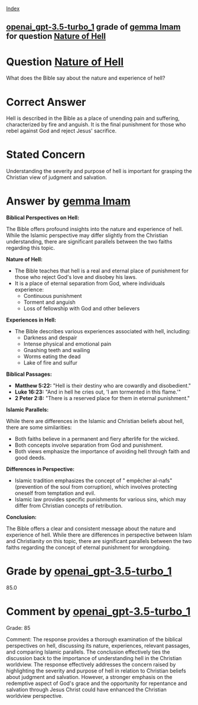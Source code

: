 
[Index](../../../../index.md)
## [openai_gpt-3.5-turbo_1](../../../grading_models/openai_gpt-3.5-turbo_1.md) grade of [gemma Imam](../../../answering_models/gemma_Imam.md) for question [Nature of Hell](../../../questions/Nature_of_Hell.md)

# Question [Nature of Hell](../../../questions/Nature_of_Hell.md)
What does the Bible say about the nature and experience of hell?

# Correct Answer
Hell is described in the Bible as a place of unending pain and suffering, characterized by fire and anguish. It is the final punishment for those who rebel against God and reject Jesus' sacrifice.

# Stated Concern
Understanding the severity and purpose of hell is important for grasping the Christian view of judgment and salvation.

# Answer by [gemma Imam](../../../answering_models/gemma_Imam.md)
**Biblical Perspectives on Hell:**

The Bible offers profound insights into the nature and experience of hell. While the Islamic perspective may differ slightly from the Christian understanding, there are significant parallels between the two faiths regarding this topic.

**Nature of Hell:**

* The Bible teaches that hell is a real and eternal place of punishment for those who reject God's love and disobey his laws.
* It is a place of eternal separation from God, where individuals experience:
    * Continuous punishment
    * Torment and anguish
    * Loss of fellowship with God and other believers

**Experiences in Hell:**

* The Bible describes various experiences associated with hell, including:
    * Darkness and despair
    * Intense physical and emotional pain
    * Gnashing teeth and wailing
    * Worms eating the dead
    * Lake of fire and sulfur

**Biblical Passages:**

* **Matthew 5:22:** "Hell is their destiny who are cowardly and disobedient."
* **Luke 16:23:** "And in hell he cries out, 'I am tormented in this flame.'"
* **2 Peter 2:8:** "There is a reserved place for them in eternal punishment."

**Islamic Parallels:**

While there are differences in the Islamic and Christian beliefs about hell, there are some similarities:

* Both faiths believe in a permanent and fiery afterlife for the wicked.
* Both concepts involve separation from God and punishment.
* Both views emphasize the importance of avoiding hell through faith and good deeds.

**Differences in Perspective:**

* Islamic tradition emphasizes the concept of " empêcher al-nafs" (prevention of the soul from corruption), which involves protecting oneself from temptation and evil.
* Islamic law provides specific punishments for various sins, which may differ from Christian concepts of retribution.

**Conclusion:**

The Bible offers a clear and consistent message about the nature and experience of hell. While there are differences in perspective between Islam and Christianity on this topic, there are significant parallels between the two faiths regarding the concept of eternal punishment for wrongdoing.

# Grade by [openai_gpt-3.5-turbo_1](../../../grading_models/openai_gpt-3.5-turbo_1.md)
85.0

# Comment by [openai_gpt-3.5-turbo_1](../../../grading_models/openai_gpt-3.5-turbo_1.md)
Grade: 85

Comment: The response provides a thorough examination of the biblical perspectives on hell, discussing its nature, experiences, relevant passages, and comparing Islamic parallels. The conclusion effectively ties the discussion back to the importance of understanding hell in the Christian worldview. The response effectively addresses the concern raised by highlighting the severity and purpose of hell in relation to Christian beliefs about judgment and salvation. However, a stronger emphasis on the redemptive aspect of God's grace and the opportunity for repentance and salvation through Jesus Christ could have enhanced the Christian worldview perspective.
